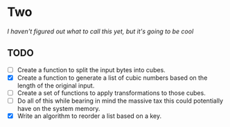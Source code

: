 # Two
*I haven't figured out what to call this yet, but it's going to be cool*

## TODO

- [ ] Create a function to split the input bytes into cubes.
- [x] Create a function to generate a list of cubic numbers based on the length of the original input.
- [ ] Create a set of functions to apply transformations to those cubes.
- [ ] Do all of this while bearing in mind the massive tax this could potentially have on the system memory.
- [x] Write an algorithm to reorder a list based on a key.

